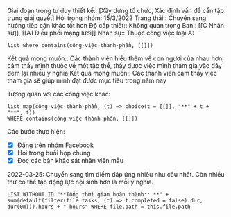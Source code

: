Giai đoạn trong tư duy thiết kế:: [Xây dựng tổ chức, Xác định vấn đề cần tập trung giải quyết]
Hỏi trong nhóm: 15/3/2022
Trạng thái:: Chuyển sang hướng tiếp cận khác tốt hơn
Độ cấp thiết:: Không quan trọng
Ban:: [[C Nhân sự]], [[A1 Điều phối mạng lưới]]
Nhân sự::
Thuộc công việc loại A:
```dataview
list where contains(công-việc-thành-phần, [[]])
```

Kết quả mong muốn:: Các thành viên hiểu thêm về con người của nhau hơn, cảm thấy mình thuộc về một tập thể, thấy được việc mình tham gia vào đây đem lại nhiều ý nghĩa
Kết quả mong muốn:: Các thành viên cảm thấy việc tham gia sẽ giúp mình đạt được mục tiêu trong năm nay

Tương quan với các công việc khác:
```dataview 
list map(công-việc-thành-phần, (t) => choice(t = [[]], "**" + t + "**", t))
WHERE contains(công-việc-thành-phần, [[]])
```

Các bước thực hiện:
- [x] Đăng trên nhóm Facebook
- [x] Hỏi trong buổi họp chung
- [x] Đọc các bản khảo sát nhân viên mẫu

2022-03-25: Chuyển sang tìm điểm đáp ứng nhiều nhu cầu nhất. Còn nhiều thứ có thể tạo động lực nội sinh hơn là mỗi ý nghĩa. 

```dataview
LIST WITHOUT ID "**Tổng thời gian hoàn thành:: **" + sum(default(filter(file.tasks, (t) => t.completed = false).dur, dur(0m))).hours + " hours" WHERE file.path = this.file.path
```

